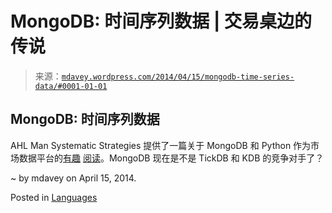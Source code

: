 <!--yml

category: 未分类

date: 2024-05-18 05:51:13

-->

# MongoDB: 时间序列数据 | 交易桌边的传说

> 来源：[`mdavey.wordpress.com/2014/04/15/mongodb-time-series-data/#0001-01-01`](https://mdavey.wordpress.com/2014/04/15/mongodb-time-series-data/#0001-01-01)

## MongoDB: 时间序列数据

AHL Man Systematic Strategies 提供了一篇关于 MongoDB 和 Python 作为市场数据平台的[有趣](https://www.youtube.com/watch?v=FVyIxdxsyok) [阅读](http://www.slideshare.net/JamesBlackburn1/mongodb-and-python-as-a-market-data-platform)。MongoDB 现在是不是 TickDB 和 KDB 的竞争对手了？

~ by mdavey on April 15, 2014.

Posted in [Languages](https://mdavey.wordpress.com/category/languages/)
